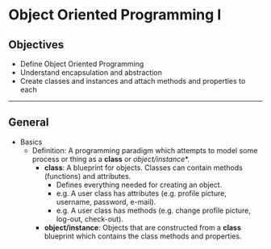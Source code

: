 # Object Oriented Programming I

## Objectives

- Define Object Oriented Programming
- Understand encapsulation and abstraction
- Create classes and instances and attach methods and properties to each

---

## General

- Basics
  - Definition:  A programming paradigm which attempts to model some process or thing as a **class** or *object/instance**.
    - **class**:  A blueprint for objects.  Classes can contain methods (functions) and attributes.
      - Defines everything needed for creating an object.
      - e.g.  A user class has attributes (e.g. profile picture, username, password, e-mail).
      - e.g.  A user class has methods (e.g. change profile picture, log-out, check-out).
    - **object/instance**:  Objects that are constructed from a **class** blueprint which contains the class methods and properties.
